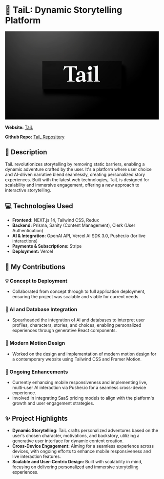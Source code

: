 # 🌟 TaiL: Dynamic Storytelling Platform

![TaiL Banner](images/tailBanner.webp)

**Website:** [TaiL](https://tail-adventures.com)

**Github Repo:** [TaiL Repository](https://github.com/nathansmith-ux/final)

## 📖 Description

TaiL revolutionizes storytelling by removing static barriers, enabling a dynamic adventure crafted by the user. It's a platform where user choice and AI-driven narrative blend seamlessly, creating personalized story experiences. Built with the latest web technologies, TaiL is designed for scalability and immersive engagement, offering a new approach to interactive storytelling.

## 💻 Technologies Used

- **Frontend:** NEXT.js 14, Tailwind CSS, Redux
- **Backend:** Prisma, Sanity (Content Management), Clerk (User Authentication)
- **AI & Integration:** OpenAI API, Vercel AI SDK 3.0, Pusher.io (for live interactions)
- **Payments & Subscriptions:** Stripe
- **Deployment:** Vercel

## 👥 My Contributions

### 💡 Concept to Deployment

- Collaborated from concept through to full application deployment, ensuring the project was scalable and viable for current needs.

### 🧠 AI and Database Integration

- Spearheaded the integration of AI and databases to interpret user profiles, characters, stories, and choices, enabling personalized experiences through generative React components.

### 🎨 Modern Motion Design

- Worked on the design and implementation of modern motion design for a contemporary website using Tailwind CSS and Framer Motion.

### 🔄 Ongoing Enhancements

- Currently enhancing mobile responsiveness and implementing live, multi-user AI interaction via Pusher.io for a seamless cross-device experience.
- Involved in integrating SaaS pricing models to align with the platform's growth and user engagement strategies.

## ✨ Project Highlights

- **Dynamic Storytelling:** TaiL crafts personalized adventures based on the user's chosen character, motivations, and backstory, utilizing a generative user interface for dynamic content creation.
- **Cross-Device Engagement:** Aiming for a seamless experience across devices, with ongoing efforts to enhance mobile responsiveness and live interaction features.
- **Scalable and User-Centric Design:** Built with scalability in mind, focusing on delivering personalized and immersive storytelling experiences.
